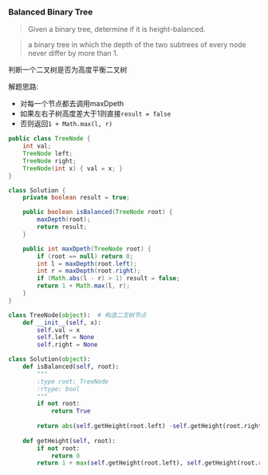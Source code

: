 ### Balanced Binary Tree

> Given a binary tree, determine if it is height-balanced.

> a binary tree in which the depth of the two subtrees of every node never differ by more than 1.

判断一个二叉树是否为高度平衡二叉树

解题思路:
* 对每一个节点都去调用maxDpeth
* 如果左右子树高度差大于1则直接`result = false`
* 否则返回`1 + Math.max(l, r)`

```Java
public class TreeNode {
    int val;
    TreeNode left;
    TreeNode right;
    TreeNode(int x) { val = x; }
}

class Solution {
    private boolean result = true;

    public boolean isBalanced(TreeNode root) {
        maxDepth(root);
        return result;
    }

    public int maxDpeth(TreeNode root) {
        if (root == null) return 0;
        int l = maxDepth(root.left);
        int r = maxDepth(root.right);
        if (Math.abs(l - r) > 1) result = false;
        return 1 + Math.max(l, r);
    }
}
```

```Python
class TreeNode(object):  # 构造二叉树节点
    def __init__(self, x):
        self.val = x
        self.left = None
        self.right = None

class Solution(object):
    def isBalanced(self, root):
        """
        :type root: TreeNode
        :rtype: bool
        """
        if not root:
            return True
        
        return abs(self.getHeight(root.left) -self.getHeight(root.right)) < 2 and self.isBalanced(root.left) and self.isBalanced(root.right)
    
    def getHeight(self, root):
        if not root:
            return 0
        return 1 + max(self.getHeight(root.left), self.getHeight(root.right))
```